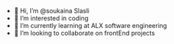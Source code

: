 - 👋 Hi, I’m @soukaina Slasli
- 👀 I’m interested in coding
- 🌱 I’m currently learning at ALX software engineering
- 💞️ I’m looking to collaborate on frontEnd projects

<!---
soukainaSlasli/soukainaSlasli is a ✨ special ✨ repository because its `README.md` (this file) appears on your GitHub profile.
You can click the Preview link to take a look at your changes.
--->
